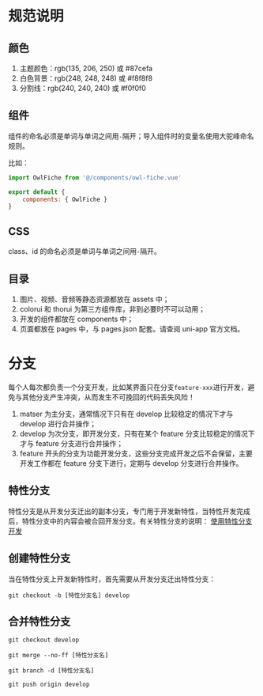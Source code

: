 # 规范说明

## 颜色

1. 主题颜色：rgb(135, 206, 250) 或 #87cefa
2. 白色背景：rgb(248, 248, 248) 或 #f8f8f8
3. 分割线：rgb(240, 240, 240) 或 #f0f0f0

## 组件

组件的命名必须是单词与单词之间用`-`隔开；导入组件时的变量名使用大驼峰命名规则。

比如：

```js
import OwlFiche from '@/components/owl-fiche.vue'

export default {
    components: { OwlFiche }
}
```

## CSS

class、id 的命名必须是单词与单词之间用`-`隔开。

## 目录

1. 图片、视频、音频等静态资源都放在 assets 中；
2. colorui 和 thorui 为第三方组件库，非到必要时不可以动用；
3. 开发的组件都放在 components 中；
4. 页面都放在 pages 中，与 pages.json 配套。请查阅 uni-app 官方文档。

# 分支

每个人每次都负责一个分支开发，比如某界面只在分支`feature-xxx`进行开发，避免与其他分支产生冲突，从而发生不可挽回的代码丢失风险！

1. matser 为主分支，通常情况下只有在 develop 比较稳定的情况下才与 develop 进行合并操作；
2. develop 为次分支，即开发分支，只有在某个 feature 分支比较稳定的情况下才与 feature 分支进行合并操作；
3. feature 开头的分支为功能开发分支，这些分支完成开发之后不会保留，主要开发工作都在 feature 分支下进行，定期与 develop 分支进行合并操作。

## 特性分支

特性分支是从开发分支迁出的副本分支，专门用于开发新特性，当特性开发完成后，特性分支中的内容会被合回开发分支。有关特性分支的说明： [使用特性分支开发](https://wenxinhe.gitbooks.io/knowledge-base/content/shi-yong-te-xing-fen-zhi-kai-fa.html#what-is-feature-branch)

## 创建特性分支

当在特性分支上开发新特性时，首先需要从开发分支迁出特性分支：

```shell
git checkout -b [特性分支名] develop
```

## 合并特性分支

```shell
git checkout develop

git merge --no-ff [特性分支名]

git branch -d [特性分支名]

git push origin develop
```
